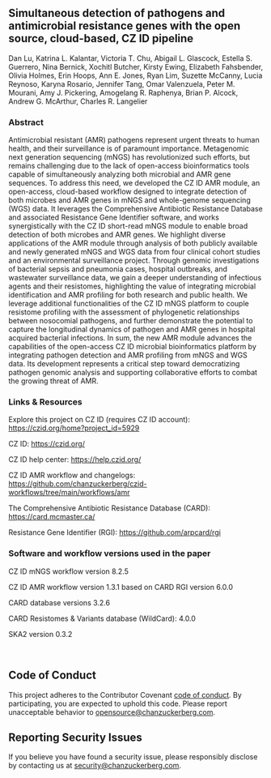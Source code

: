 ## Simultaneous detection of pathogens and antimicrobial resistance genes with the open source, cloud-based, CZ ID pipeline
Dan Lu, Katrina L. Kalantar, Victoria T. Chu, Abigail L. Glascock, Estella S. Guerrero, Nina Bernick, Xochitl Butcher, Kirsty Ewing, Elizabeth Fahsbender, Olivia Holmes, Erin Hoops, Ann E. Jones, Ryan Lim, Suzette McCanny, Lucia Reynoso, Karyna Rosario, Jennifer Tang, Omar Valenzuela, Peter M. Mourani, Amy J. Pickering, Amogelang R. Raphenya, Brian P. Alcock, Andrew G. McArthur, Charles R. Langelier

### Abstract
Antimicrobial resistant (AMR) pathogens represent urgent threats to human health, and their surveillance is of paramount importance.  Metagenomic next generation sequencing (mNGS) has revolutionized such efforts, but remains challenging due to the lack of open-access bioinformatics tools capable of simultaneously analyzing both microbial and AMR gene sequences. To address this need, we developed the CZ ID AMR module, an open-access, cloud-based workflow designed to integrate detection of both microbes and AMR genes in mNGS and whole-genome sequencing (WGS) data. It leverages the Comprehensive Antibiotic Resistance Database and associated Resistance Gene Identifier software, and works synergistically with the CZ ID short-read mNGS module to enable broad detection of both microbes and AMR genes. We highlight diverse applications of the AMR module through analysis of both publicly available and newly generated mNGS and WGS data from four clinical cohort studies and an environmental surveillance project. Through genomic investigations of bacterial sepsis and pneumonia cases, hospital outbreaks, and wastewater surveillance data, we gain a deeper understanding of infectious agents and their resistomes, highlighting the value of integrating microbial identification and AMR profiling for both research and public health. We leverage additional functionalities of the CZ ID mNGS platform to couple resistome profiling with the assessment of phylogenetic relationships between nosocomial pathogens, and further demonstrate the potential to capture the longitudinal dynamics of pathogen and AMR genes in hospital acquired bacterial infections. In sum, the new AMR module advances the capabilities of the open-access CZ ID microbial bioinformatics platform by integrating pathogen detection and AMR profiling from mNGS and WGS data. Its development represents a critical step toward democratizing pathogen genomic analysis and supporting collaborative efforts to combat the growing threat of AMR.


### Links & Resources
Explore this project on CZ ID (requires CZ ID account): https://czid.org/home?project_id=5929

CZ ID: https://czid.org/

CZ ID help center: https://help.czid.org/

CZ ID AMR workflow and changelogs: https://github.com/chanzuckerberg/czid-workflows/tree/main/workflows/amr

The Comprehensive Antibiotic Resistance Database (CARD): https://card.mcmaster.ca/

Resistance Gene Identifier (RGI): https://github.com/arpcard/rgi

### Software and workflow versions used in the paper
CZ ID mNGS workflow version 8.2.5

CZ ID AMR workflow version 1.3.1 based on CARD RGI version 6.0.0

CARD database versions 3.2.6

CARD Resistomes & Variants database (WildCard): 4.0.0

SKA2 version 0.3.2


<br>

## Code of Conduct

This project adheres to the Contributor Covenant [code of conduct](https://github.com/chanzuckerberg/.github/blob/master/CODE_OF_CONDUCT.md). By participating, you are expected to uphold this code. Please report unacceptable behavior to [opensource@chanzuckerberg.com](mailto:opensource@chanzuckerberg.com).

## Reporting Security Issues

If you believe you have found a security issue, please responsibly disclose by contacting us at [security@chanzuckerberg.com](mailto:security@chanzuckerberg.com).
